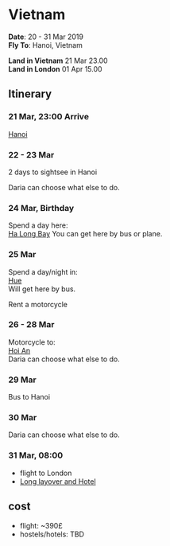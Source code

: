# Vietnam

**Date**: 20 - 31 Mar 2019  
**Fly To**: Hanoi, Vietnam

**Land in Vietnam** 21 Mar 23.00  
**Land in London** 01 Apr 15.00

## Itinerary

### 21 Mar, 23:00 Arrive

[Hanoi](https://www.google.com/search?q=hanoi&oq=hanoi&aqs=chrome..69i57j69i60l3j0l2.1443j0j9&sourceid=chrome&ie=UTF-8)

### 22 - 23 Mar

2 days to sightsee in Hanoi

Daria can choose what else to do.

### 24 Mar, Birthday

Spend a day here:  
 [Ha Long Bay](https://www.google.com/search?newwindow=1&q=Ha+Long+Bay+vietnam&stick=H4sIAAAAAAAAAOOQU-LUz9U3MEyryK2KEi_ISUxOLVYoyVcoyyzOLAGSqSV5ibmnGBGKTjFygNgZeSYZUGa6eXEOlGmaXmUKVWySk5QRD2WbpSUVpEDZ5hkWleZQ5Wl5aWmnGLlATKOCEnPDbKgao-wSM5h6E5PkrDKYeJVpmjlMg4W5UUbJI0ZfboGXP-4JS7lMWnPyGqMdF1d4apJjXnF5alGxkAEXV2BpalGlc05icbGQEpeAFI-PZ3BIfLCrq7enn7sGoxQfF4oIzy9Gacfk5PyilMy8dFAwAAMkL7WkPLEoVS85P_cXk0C8q1-IZ0hkPCxoJjHbZZSUFBRb6euXl5froarXL8kvLcosLtFNLCkpSkwuyczPK9aHatQF0noZJbmLWIU9EhV88oH2OSVWwowFAPP0ufOYAQAA&sa=X&ved=2ahUKEwiKuZX85frgAhW9RhUIHUlYDbMQxA0wAHoECAkQBg&biw=1440&bih=788)
You can get here by bus or plane.

### 25 Mar

Spend a day/night in:  
 [Hue](https://www.google.com/search?q=hue+vietnam&oq=hue+&aqs=chrome.0.69i59j69i61j69i60l2j69i57j0.2124j0j9&sourceid=chrome&ie=UTF-8)  
Will get here by bus.

Rent a motorcycle

### 26 - 28 Mar

Motorcycle to:  
 [Hoi An](https://www.google.com/search?q=hoi+an+vietnam&oq=hoi+&aqs=chrome.2.69i57j0l2j69i60j0l2.2264j0j9&sourceid=chrome&ie=UTF-8)  
Daria can choose what else to do.

### 29 Mar

Bus to Hanoi

### 30 Mar

Daria can choose what else to do.

### 31 Mar, 08:00

- flight to London
- [Long layover and Hotel](https://www.csair.com/en/tourguide/transit_flow/flightsTwo_hub/free_accommodations/)

## cost

- flight: ~390£
- hostels/hotels: TBD
